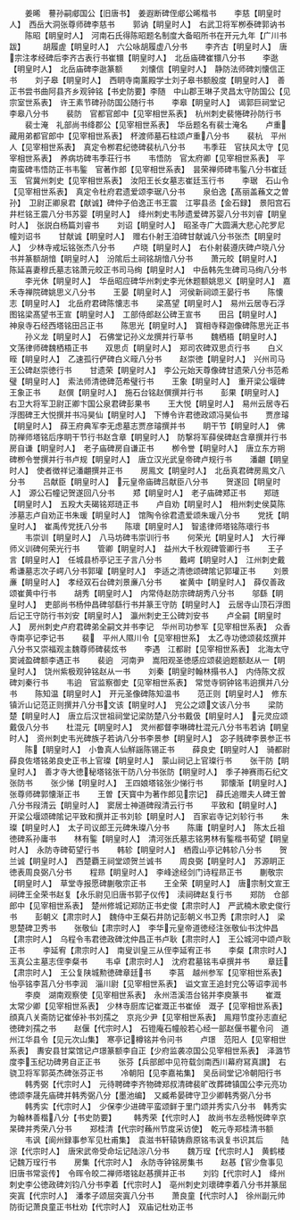 <!-- { "loadSidebar": true } -->
　　姜晞　謩孙嗣郕国公【旧唐书】　姜遐断碑侄郕公晞楷书
　　李慈【眀皇时人】　西岳大洞张尊师碑李慈书
　　郭讷【眀皇时人】　右武卫将军栁泰碑郭讷书
　　陈昭【眀皇时人】　河南石氏得陈昭题名制度大备昭所书在开元九年【广川书跋】
　　胡履虗【眀皇时人】　六公咏胡履虚八分书
　　李齐古【明皇时人】　唐宗注孝经碑后李齐古表行书崔镮【眀皇时人】　北岳庙碑崔镮八分书
　　李逖【明皇时人】　北岳庙碑李逖篆额
　　刘懐信【明皇时人】　静防法师碑刘懐信正书
　　刘子皋【眀皇时人】　西眀寺南薰殿学士刘子皋书额殷度【眀皇时人】　善正书尝书曲阿县齐乡观钟铭【书史防要】李随　中山郡王琳子灵昌太守防国公【见宗室世系表】　许王素节碑孙防国公随行书
　　李皋【眀皇时人】　谒郭巨祠堂记李皋八分书
　　裴防　官都官郎中【见宰相世系表】　杭州刺史裴惓碑孙防行书
　　裴士淹　礼部尚书绛郡公【见宰相世系表】　华岳题名有裴士淹名
　　卢重　藏用弟都官郎中【见宰相世系表】　杯渡师墓石柱颂卢重八分书
　　裴杭　平州人【见宰相世系表】　真定令栁君纪徳碑裴杭八分书
　　韦季荘　官扶风太守【见宰相世系表】　养病坊碑韦季荘行书
　　韦悟防　官太府卿【见宰相世系表】　平南蛮碑韦悟防正书韦鍳　官著作郎【见宰相世系表】　昙荣禅师碑韦鍳八分书崔廷玉　官冀州刺史【见宰相世系表】　汝阳王长女墓志崔廷玉行书
　　李琚　石山令【见宰相世系表】　真定令杜府君遗爱颂李琚八分书
　　泉伯逸【髙丽盖蘓文之曽孙】　卫尉正卿泉君【献诚】碑仲子伯逸正书王震　江寕县丞【金石録】　景阳宫石井栏铭王震八分书苏婴【明皇时人】　绛州刺史韦陟遗爱碑苏婴八分书刘睿【眀皇时人】　张説白杨篇刘睿书
　　刘诏【眀皇时人】　昭圣寺广大圆满大悲心陀罗尼幢刘诏书
　　甘献诚【眀皇时人】　赠右仆射王洎碑甘献诚八分书张杰【眀皇时人】　少林寺戒坛铭张杰八分书
　　卢晓【眀皇时人】　右仆射裴遵庆碑卢晓八分书并篆额胡愔【眀皇时人】　汾隂后土祠铭胡愔八分书
　　萧元皎【眀皇时人】　陈延喜妻穆氏墓志铭萧元皎正书司马绚【眀皇时人】　中岳韩先生碑司马绚八分书
　　李光休【眀皇时人】　华岳昭应碑华州刺史李光休题额姚思义【眀皇时人】　嘉禾寺禅院碑姚思义八分书
　　王晏【眀皇时人】　河侯新祠颂王晏行书
　　陈懐志【眀皇时人】　北岳府君碑陈懐志书
　　梁髙望【眀皇时人】　易州云居寺石浮图铭梁髙望书王宣【眀皇时人】　工部侍郎赵公碑王宣书
　　田吕【眀皇时人】　神泉寺石经西塔铭田吕正书
　　陈思光【眀皇时人】　寳相寺释迦像碑陈思光正书
　　孙义龙【眀皇时人】　石佛堂记孙义龙撰并行草书
　　魏栖梧【眀皇时人】　文荡律师碑魏栖梧正书
　　双思贞【眀皇时人】　郑司农碑双思贞行书
　　白义晊【眀皇时人】　乙速孤行俨碑白义晊八分书
　　赵崇徳【眀皇时人】　兴州司马王公碑赵崇徳行书
　　甘遗荣【眀皇时人】　李公元始天尊像碑甘遗荣八分书范希璧【眀皇时人】　索法师清徳碑范希璧行书
　　王象【眀皇时人】　重开梁公堰碑王象正书
　　赵僎【眀皇时人】　施石台铭赵僎撰并行书
　　彭果【眀皇时人】　右卫大将军卫尉正卿卞国公泉君碑彭果书
　　王大悦【眀皇时人】　易州云居寺石浮图碑王大悦撰并书冯昊仙【眀皇时人】　下愽令许君徳政颂冯昊仙书
　　贾彦璿【眀皇时人】　薛王府典军李无虑墓志贾彦璿撰并书
　　眀干节【眀皇时人】　佛防禅师塔铭后序眀干节行书赵含章【眀皇时人】　防撃将军薛侯碑赵含章撰并行书房自谦【眀皇时人】　老子庙碑房自谦正书
　　栁令誉【眀皇时人】　唐立东方朔碑栁令誉撰并行书卢规【眀皇时人】　唐立汉光武皇帝碑卢规行书
　　潘翽【眀皇时人】　使者徴祥记潘翽撰并正书
　　房鳯文【眀皇时人】　北岳真君碑房鳯文八分书
　　吕献臣【眀皇时人】　元皇帝庙碑吕献臣八分书
　　贺遂回【眀皇时人】　源公石幢记贺遂回八分书
　　郑【眀皇时人】　老子庙碑郑正书
　　郑琏【眀皇时人】　五羖大夫碣铭郑琏正书
　　卢自劝【眀皇时人】　相州刺史侯莫陈渉墓志卢自劝正书朱瑗【眀皇时人】　馆陶令徐君遗爱颂朱瑗八分书
　　党抚【眀皇时人】　崔禹传党抚八分书
　　陈瓌【眀皇时人】　智逺律师塔铭陈瓌行书
　　韦崇训【眀皇时人】　八马坊碑韦崇训行书
　　何荣光【眀皇时人】　大行禅师义训碑何荣光行书
　　管卿【眀皇时人】　益州大千秋观碑管卿行书
　　王子言【眀皇时人】　任城县桥亭记王子言八分书
　　戴崿【眀皇时人】　江州刺史戴希谦墓志次子崿八分书郭瓘【眀皇时人】　李适之清徳颂碑隂记郭瓘正书
　　刘景亷【眀皇时人】　孝经双石台碑刘景亷八分书
　　崔黄中【眀皇时人】　薛仅善政颂崔黄中行书
　　胡秀【眀皇时人】　内常侍赵防宗碑胡秀八分书
　　邬繇【眀皇时人】　吏部尚书杨仲昌碑邬繇行书并篆王守防【眀皇时人】　云居寺山顶石浮图后记王守防行书刘安【眀皇时人】　瀛州刺史王公碑刘安书
　　卢全嗣【眀皇时人】　房州刺史卢府君碑弟全嗣文并书李记　华州司功参军【见宰相世系表】　众香寺南亭记李记书
　　裴　平州人隰川令【见宰相世系】　太乙寺功徳颂裴炫撰并八分书又崇福观主魏尊师碑裴炫书
　　李遇　江都尉【见宰相世系表】　北海太守窦诫盈碑额李遇正书
　　裴逈　河南尹　嵩阳观圣徳感应颂裴逈题额赵从一【眀皇时人】　饶州紫极观钟铭赵从一书
　　刘秦【眀皇时翰林搨书人】　内侍陈文叔碑刘秦行书
　　韦逈　官监察御史【见宰相世系表】　常觉寺铜钟铭韦逈撰并八分书
　　陈知温【眀皇时人】　开元圣像碑陈知温书
　　范正则【眀皇时人】　修东镇沂山记范正则撰并八分书文该【眀皇时人】　兖公之颂文该八分书
　　梁防楚【眀皇时人】　唐立后汉世祖祠堂记梁防楚八分书戴伋【眀皇时人】　元灵应颂戴伋八分书
　　杜混元【眀皇时人】　灵州都督李琳碑杜混元八分书韦若讷【眀皇时人】　资州刺史韦光碑族子若讷八分书李景参【眀皇时人】　宓子贱碑李景参正书
　　陈【眀皇时人】　小鲁真人仙觧謡陈锡正书
　　薛良史【眀皇时人】　骑都尉薛良佐塔铭弟良史正书上官璨【眀皇时人】　蒙山祠记上官璨行书
　　张干防【眀皇时人】　善才寺大徳秘塔铭张干防八分书张防【眀皇时人】　季子神赛雨石纪文张防书
　　张少悌【明皇时人】　王四娘塔铭张少悌行书
　　郭懐渐【眀皇时人】　张尊师碑郭懐渐正书
　　王曽【天寳中为著作郎见宗记】　薛氏追赠夫人碑王曽八分书叚清云【眀皇时人】　窦居士神道碑叚清云行书
　　平致和【眀皇时人】　开梁公堰颂碑隂记平致和撰并正书刘轸【眀皇时人】　百家岩寺记刘轸行书
　　朱璨【眀皇时人】　太子司议郎王元碑朱璨八分书
　　陈庸【眀皇时人】　陈太丘祖徳碑系孙庸书
　　林有鍳【眀皇时人】　清河张氏墓志铭男林有鍳楷书荀望【眀皇时人】　永防寺碑荀望行书
　　韩轸【眀皇时人】　栖霞山亭记韩轸八分书
　　贺兰诚【眀皇时人】　西楚覇王祠堂颂贺兰诚书
　　周良弼【眀皇时人】　苏源眀正徳表周良弼八分书
　　程昻【眀皇时人】　李峰途经剑门诗程昻正书
　　蒯敬宗【眀皇时人】　草堂寺报愿碑蒯敬宗正书
　　王全荣【眀皇时人】　唐宗制文宣王祠碑王全荣书赵复【永乐尉见旧唐书郭子仪传】　渎祠碑赵复行书
　　郑防　仓部郎中【见宰相世系表】　楚州修城记郑防正书史俊【肃宗时人】　严武楠木歌史俊行书
　　彭朝义【肃宗时人】　魏侍中王粲石井防记彭朝义书卫秀【肃宗时人】　梁思楚碑卫秀书
　　张敬仙【肃宗时人】　李华元皇帝道徳经注张敬仙书沈仲昌【肃宗时人】　乌程令韦君徳政碑沈仲昌正书卢耿【肃宗时人】　王公城河中颂卢耿正书
　　李延宥【肃宗时人】　南叟训皇三从侄李延宥正书
　　李粲【肃宗时人】　玉真公主墓志侄李粲书
　　韦卓【肃宗时人】　沈府君墓铭韦卓撰并书
　　章廷【肃宗时人】　王公复陕城勲徳碑章廷书
　　李莒　越州参军【见宰相世系表】　怡亭铭李莒八分书李润　淄川尉【见宰相世系表】　谥文宣王追封兖公等诏李润书
　　李庾　湖南观察使【见宰相世系表】　永州浯溪浯台铭并李庾篆书
　　崔溉　太常少卿【见宰相世系表】　少林寺厨库记崔溉正书崔倬　溉子【见宰相世系表】　顔真八关斋防记崔倬补书刘孺之　京兆少尹【见宰相世系表】　鳯翔节度孙志直纪徳碑刘孺之书
　　赵偃【代宗时人】　石镫庵石幢般若心经一部赵偃书瞿令问　道州江华县令【见元次山集】　寒亭记樽铭并令问书
　　卢璟　范阳人【见宰相世系表】　夀安县甘棠馆记卢璟篆额李自正【少府监袭凉国公见宰相世系表】　泽潞节度李玉纪功碑男自正正书
　　张芬【兵部郎中见符载剑南西川幕府冩真讃】　右骁卫将军郭英杰碑张芬正书
　　冷朝阳【见李嘉祐集】　吴岳祠堂记冷朝阳行书
　　韩秀弼【代宗时人】　元待聘碑李齐物碑郑叔清碑裴旷改葬碑镇国公李元亮功徳颂李晟先庙碑并韩秀弼八分【墨池编】　又臧希晏碑守卫少卿韩秀弼八分书
　　韩秀实【代宗时人】　少保李少进碑平蛮颂鲜于里门颂并秀实八分书　韩秀实为翰林善楷八分【书史防要】
　　韩秀荣【代宗时人】　故尚书左丞畅悦碑辛京杲碑并秀荣八分书
　　郑桂清【代宗时蘓州节度采访使】　乾元寺郑桂清书额
　　韦讽【阆州録事参军见杜甫集】　袁滋书轩辕铸鼎原铭韦讽复书识其后
　　陆淙【代宗时人】　唐宋武帝受命坛记陆淙八分书
　　魏万珵【代宗时人】　黄鹤楼记魏万珵行书
　　房集【代宗时人】　永防寺钟铭房集书
　　赵惎【官少詹事见旧唐书常衮传】　令晖令皎二禅师塔铭赵惎撰并正书
　　刘钧【代宗时人】　绛州刺史李公徳政碑刘钧八分书李着【代宗时人】　亳州刺史刘瓌碑李着八分书并篆屈突寘【代宗时人】　潘孝子颂屈突寘八分书
　　萧良童【代宗时人】　徐州副元帅防街记萧良童正书杜劝【代宗时人】　双庙记杜劝正书
